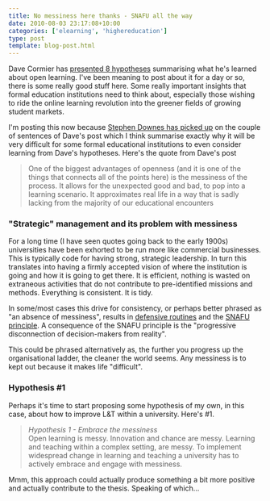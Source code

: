 ```yaml
---
title: No messiness here thanks - SNAFU all the way
date: 2010-08-03 23:17:08+10:00
categories: ['elearning', 'highereducation']
type: post
template: blog-post.html
---
```

Dave Cormier has [presented 8 hypotheses](http://davecormier.com/edblog/2010/08/01/open-learning-what-i-have-learned/) summarising what he's learned about open learning. I've been meaning to post about it for a day or so, there is some really good stuff here. Some really important insights that formal education institutions need to think about, especially those wishing to ride the online learning revolution into the greener fields of growing student markets.

I'm posting this now because [Stephen Downes has picked up](http://www.downes.ca/cgi-bin/page.cgi?post=53034) on the couple of sentences of Dave's post which I think summarise exactly why it will be very difficult for some formal educational institutions to even consider learning from Dave's hypotheses. Here's the quote from Dave's post

> One of the biggest advantages of openness (and it is one of the things that connects all of the points here) is the messiness of the process. It allows for the unexpected good and bad, to pop into a learning scenario. It approximates real life in a way that is sadly lacking from the majority of our educational encounters

### "Strategic" management and its problem with messiness

For a long time (I have seen quotes going back to the early 1900s) universities have been exhorted to be run more like commercial businesses. This is typically code for having strong, strategic leadership. In turn this translates into having a firmly accepted vision of where the institution is going and how it is going to get there. It is efficient, nothing is wasted on extraneous activities that do not contribute to pre-identified missions and methods. Everything is consistent. It is tidy.

In some/most cases this drive for consistency, or perhaps better phrased as "an absence of messiness", results in [defensive routines](/blog2/2009/05/08/why-dont-we-e-learn-over-emphasis-on-rationality-and-defensive-routines/) and the [SNAFU principle](http://catb.org/~esr/jargon/html/S/SNAFU-principle.html). A consequence of the SNAFU principle is the "progressive disconnection of decision-makers from reality".

This could be phrased alternatively as, the further you progress up the organisational ladder, the cleaner the world seems. Any messiness is to kept out because it makes life "difficult".

### Hypothesis #1

Perhaps it's time to start proposing some hypothesis of my own, in this case, about how to improve L&T within a university. Here's #1.

> _Hypothesis 1 - Embrace the messiness_  
> Open learning is messy. Innovation and chance are messy. Learning and teaching within a complex setting, are messy. To implement widespread change in learning and teaching a university has to actively embrace and engage with messiness.

Mmm, this approach could actually produce something a bit more positive and actually contribute to the thesis. Speaking of which...